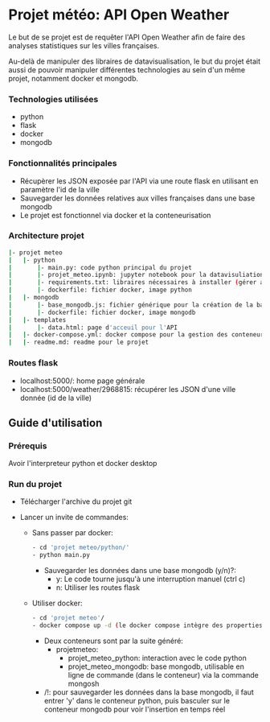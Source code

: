 # Projet météo: API Open Weather

Le but de se projet est de requêter l'API Open Weather afin de faire des analyses statistiques sur les villes françaises. 

Au-delà de manipuler des libraires de datavisualisation, le but du projet était aussi de pouvoir manipuler différentes technologies au sein d'un même projet, notamment docker et mongodb.

### Technologies utilisées
- python
- flask
- docker
- mongodb

### Fonctionnalités principales
- Récupèrer les JSON exposée par l'API via une route flask en utilisant en paramètre l'id de la ville
- Sauvegarder les données relatives aux villes françaises dans une base mongodb
- Le projet est fonctionnel via docker et la conteneurisation

### Architecture projet
``` bash
|- projet meteo
|   |- python
|       |- main.py: code python principal du projet
|       |- projet_meteo.ipynb: jupyter notebook pour la datavisuliation
|       |- requirements.txt: libraires nécessaires à installer (gérer automatiquement via docker)
|       |- dockerfile: fichier docker, image python
|   |- mongodb
|       |- base_mongodb.js: fichier générique pour la création de la base + collection mongodb
|       |- dockerfile: fichier docker, image mongodb
|   |- templates
|       |- data.html: page d'acceuil pour l'API
|   |- docker-compose.yml: docker compose pour la gestion des conteneurs
|   |- readme.md: readme pour le projet
```

### Routes flask
- localhost:5000/: home page générale
- localhost:5000/weather/2968815: récupérer les JSON d'une ville donnée (id de la ville)

## Guide d'utilisation

### Prérequis
Avoir l'interpreteur python et docker desktop

### Run du projet
- Télécharger l'archive du projet git
- Lancer un invite de commandes:

    - Sans passer par docker:
        ``` bash
        - cd 'projet meteo/python/'
        - python main.py
        ```
        - Sauvegarder les données dans une base mongodb (y/n)?:
            - y: Le code tourne jusqu'à une interruption manuel (ctrl c)
            - n: Utiliser les routes flask

    - Utiliser docker:
        ``` bash
        - cd 'projet meteo'/
        - docker compose up -d (le docker compose intègre des properties pour permettre l'utilisation d'un input par le user dans la console)
        ```
        - Deux conteneurs sont par la suite généré:
            - projetmeteo:
                - projet_meteo_python: interaction avec le code python
                - projet_meteo_mongodb: base mongodb, utilisable en ligne de commande (dans le conteneur) via la commande mongosh
        - /!\: pour sauvegarder les données dans la base mongodb, il faut entrer 'y' dans le conteneur python, puis basculer sur le conteneur mongodb pour voir l'insertion en temps réel